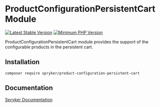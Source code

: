 # ProductConfigurationPersistentCart Module
[![Latest Stable Version](https://poser.pugx.org/spryker/product-configuration-persistent-cart/v/stable.svg)](https://packagist.org/packages/spryker/product-configuration-persistent-cart)
[![Minimum PHP Version](https://img.shields.io/badge/php-%3E%3D%208.1-8892BF.svg)](https://php.net/)

ProductConfigurationPersistentCart module provides the support of the configurable products in the persistent cart.

## Installation

```
composer require spryker/product-configuration-persistent-cart
```

## Documentation

[Spryker Documentation](https://docs.spryker.com)

